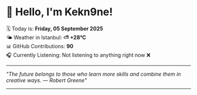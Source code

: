 # 👋 Hello, I'm Kekn9ne!

🗓️ Today is: **Friday, 05 September 2025**  
🌤️ Weather in Istanbul: **⛅️  +28°C**  
📊 GitHub Contributions: **90**  
🎧 Currently Listening: Not listening to anything right now ❌

---

_"The future belongs to those who learn more skills and combine them in creative ways. — *Robert Greene*"_

---
